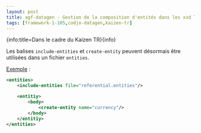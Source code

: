 ```yaml
---
layout: post
title: agf-datagen - Gestion de la composition d'entités dans les xsd Tokio
tags: [framework-1-105,codjo-datagen,kaizen-tr]
---
```

{info:title=Dans le cadre du Kaizen TR}{info}

Les balises ```include-entities``` et ```create-entity``` peuvent désormais être utilisées dans un fichier ```entities```.

<u>Exemple</u> :
```xml
<entities>
    <include-entities file="referential.entities"/>

    <entitiy>
        <body>
            <create-entity name="currency"/>
        </body>
    </entitiy>
</entities>
```